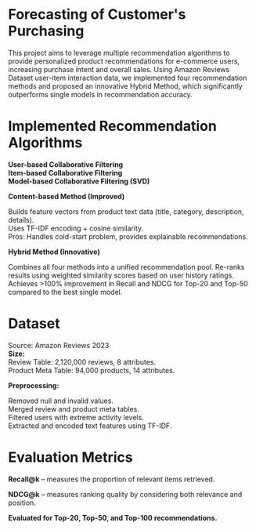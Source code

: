 # Forecasting of Customer's Purchasing
This project aims to leverage multiple recommendation algorithms to provide personalized product recommendations for e-commerce users, increasing purchase intent and overall sales.
Using Amazon Reviews Dataset user-item interaction data, we implemented four recommendation methods and proposed an innovative Hybrid Method, which significantly outperforms single models in recommendation accuracy.
# Implemented Recommendation Algorithms
**User-based Collaborative Filtering**  
**Item-based Collaborative Filtering**  
**Model-based Collaborative Filtering (SVD)**  

**Content-based Method (Improved)**  

Builds feature vectors from product text data (title, category, description, details).  
Uses TF-IDF encoding + cosine similarity.  
Pros: Handles cold-start problem, provides explainable recommendations. 
   
**Hybrid Method (Innovative)**  

Combines all four methods into a unified recommendation pool.
Re-ranks results using weighted similarity scores based on user history ratings.
Achieves >100% improvement in Recall and NDCG for Top-20 and Top-50 compared to the best single model.
# Dataset  
Source: Amazon Reviews 2023   
**Size:**  
Review Table: 2,120,000 reviews, 8 attributes.  
Product Meta Table: 94,000 products, 14 attributes.  

**Preprocessing:**

Removed null and invalid values.  
Merged review and product meta tables.  
Filtered users with extreme activity levels.  
Extracted and encoded text features using TF-IDF.  
# Evaluation Metrics
**Recall@k** – measures the proportion of relevant items retrieved.

**NDCG@k** – measures ranking quality by considering both relevance and position.

**Evaluated for Top-20, Top-50, and Top-100 recommendations.**
